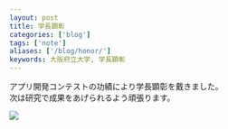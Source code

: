 ```yaml
---
layout: post
title: 学長顕彰
categories: ['blog']
tags: ['note']
aliases: ['/blog/honor/']
keywords: 大阪府立大学, 学長顕彰
---
```


アプリ開発コンテストの功績により学長顕彰を戴きました。<br/>
次は研究で成果をあげられるよう頑張ります。

<img src="/img/blog_honor_myphoto.jpg" class="image-on-frame" />
